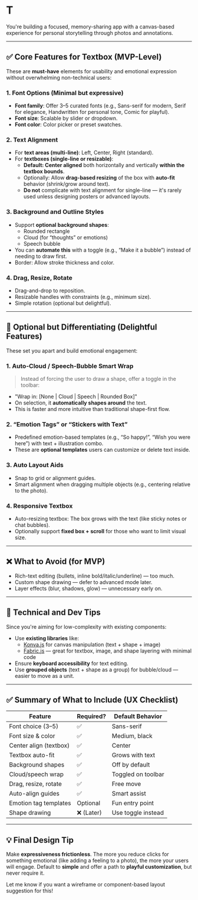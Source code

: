 # T

You're building a focused, memory-sharing app with a canvas-based experience for personal storytelling through photos and annotations.

---

## ✅ **Core Features for Textbox (MVP-Level)**

These are **must-have** elements for usability and emotional expression without overwhelming non-technical users:

### 1. **Font Options (Minimal but expressive)**

- **Font family**: Offer 3–5 curated fonts (e.g., Sans-serif for modern, Serif for elegance, Handwritten for personal tone, Comic for playful).
- **Font size**: Scalable by slider or dropdown.
- **Font color**: Color picker or preset swatches.

### 2. **Text Alignment**

- For **text areas (multi-line)**: Left, Center, Right (standard).
- For **textboxes (single-line or resizable)**:
  - **Default: Center aligned** both horizontally and vertically **within the textbox bounds**.
  - Optionally: Allow **drag-based resizing** of the box with **auto-fit** behavior (shrink/grow around text).
  - **Do not** complicate with text alignment for single-line — it's rarely used unless designing posters or advanced layouts.

### 3. **Background and Outline Styles**

- Support **optional background shapes**:
  - Rounded rectangle
  - Cloud (for “thoughts” or emotions)
  - Speech bubble
- You can **automate this** with a toggle (e.g., “Make it a bubble”) instead of needing to draw first.
- Border: Allow stroke thickness and color.

### 4. **Drag, Resize, Rotate**

- Drag-and-drop to reposition.
- Resizable handles with constraints (e.g., minimum size).
- Simple rotation (optional but delightful).

---

## 🎨 **Optional but Differentiating (Delightful Features)**

These set you apart and build emotional engagement:

### 1. **Auto-Cloud / Speech-Bubble Smart Wrap**

> Instead of forcing the user to draw a shape, offer a toggle in the toolbar:

- "Wrap in: [None | Cloud | Speech | Rounded Box]"
- On selection, it **automatically shapes around** the text.
- This is faster and more intuitive than traditional shape-first flow.

### 2. **“Emotion Tags” or “Stickers with Text”**

- Predefined emotion-based templates (e.g., “So happy!”, “Wish you were here”) with text + illustration combo.
- These are **optional templates** users can customize or delete text inside.

### 3. **Auto Layout Aids**

- Snap to grid or alignment guides.
- Smart alignment when dragging multiple objects (e.g., centering relative to the photo).

### 4. **Responsive Textbox**

- Auto-resizing textbox: The box grows with the text (like sticky notes or chat bubbles).
- Optionally support **fixed box + scroll** for those who want to limit visual size.

---

## ❌ What to **Avoid** (for MVP)

- Rich-text editing (bullets, inline bold/italic/underline) — too much.
- Custom shape drawing — defer to advanced mode later.
- Layer effects (blur, shadows, glow) — unnecessary early on.

---

## 🧠 Technical and Dev Tips

Since you're aiming for low-complexity with existing components:

- Use **existing libraries** like:
  - [Konva.js](https://konvajs.org/) for canvas manipulation (text + shape + image)
  - [Fabric.js](http://fabricjs.com/) — great for textbox, image, and shape layering with minimal code
- Ensure **keyboard accessibility** for text editing.
- Use **grouped objects** (text + shape as a group) for bubble/cloud — easier to move as a unit.

---

## ✅ Summary of What to Include (UX Checklist)

| Feature                | Required?  | Default Behavior   |
| ---------------------- | ---------- | ------------------ |
| Font choice (3–5)      | ✅         | Sans-serif         |
| Font size & color      | ✅         | Medium, black      |
| Center align (textbox) | ✅         | Center             |
| Textbox auto-fit       | ✅         | Grows with text    |
| Background shapes      | ✅         | Off by default     |
| Cloud/speech wrap      | ✅         | Toggled on toolbar |
| Drag, resize, rotate   | ✅         | Free move          |
| Auto-align guides      | ✅         | Smart assist       |
| Emotion tag templates  | Optional   | Fun entry point    |
| Shape drawing          | ❌ (Later) | Use toggle instead |

---

## 💡 Final Design Tip

Make **expressiveness frictionless**. The more you reduce clicks for something emotional (like adding a feeling to a photo), the more your users will engage. Default to **simple** and offer a path to **playful customization**, but never require it.

Let me know if you want a wireframe or component-based layout suggestion for this!
